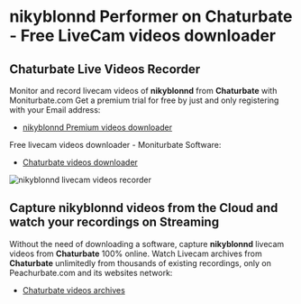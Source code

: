 # nikyblonnd Performer on Chaturbate - Free LiveCam videos downloader

## Chaturbate Live Videos Recorder

Monitor and record livecam videos of **nikyblonnd** from **Chaturbate** with Moniturbate.com
Get a premium trial for free by just and only registering with your Email address:
* [nikyblonnd Premium videos downloader](https://moniturbate.com/request-demo-licence-key.html)

Free livecam videos downloader - Moniturbate Software:
* [Chaturbate videos downloader](https://moniturbate.com/moniturbate-download-software.html)

![nikyblonnd livecam videos recorder](https://peachurnet.com/templates/moniturbate-software.png)


## Capture nikyblonnd videos from the Cloud and watch your recordings on Streaming

Without the need of downloading a software, capture **nikyblonnd** livecam videos from **Chaturbate** 100% online.
Watch Livecam archives from **Chaturbate** unlimitedly from thousands of existing recordings, only on Peachurbate.com and its websites network:
* [Chaturbate videos archives](https://peachurnet.com/)